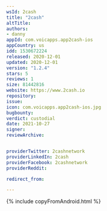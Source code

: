```yaml
---
wsId: 2cash
title: "2cash"
altTitle: 
authors:
- danny
appId: com.voicapps.app2cash-ios
appCountry: us
idd: 1530672224
released: 2020-12-01
updated: 2020-12-01
version: "1.2.4"
stars: 5
reviews: 1
size: 81442816
website: https://www.2cash.io
repository: 
issue: 
icon: com.voicapps.app2cash-ios.jpg
bugbounty: 
verdict: custodial
date: 2021-10-27
signer: 
reviewArchive:


providerTwitter: 2cashnetwork
providerLinkedIn: 2cash
providerFacebook: 2cashnetwork
providerReddit: 

redirect_from:

---
```

{% include copyFromAndroid.html %}
